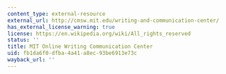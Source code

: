 ```yaml
---
content_type: external-resource
external_url: http://cmsw.mit.edu/writing-and-communication-center/
has_external_license_warning: true
license: https://en.wikipedia.org/wiki/All_rights_reserved
status: ''
title: MIT Online Writing Communication Center
uid: fb1da6f0-dfba-4a41-a8ec-93be6913e73c
wayback_url: ''
---
```


